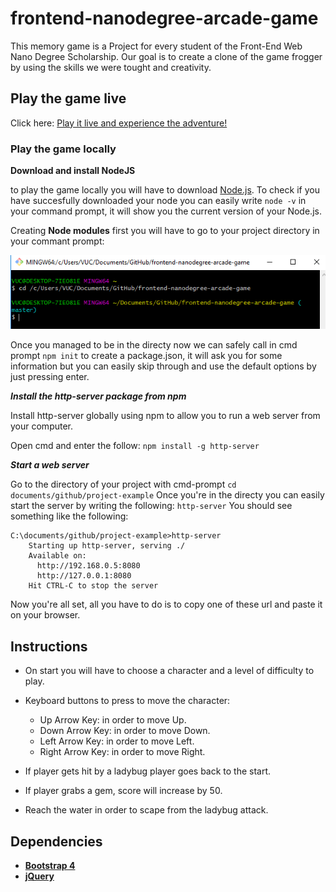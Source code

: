 # frontend-nanodegree-arcade-game

This memory game is a Project for every student of the Front-End Web Nano Degree Scholarship. Our goal is to create a clone of the game frogger by using the skills we were tought and creativity.

## Play the game live

Click here: [Play it live and experience the adventure!](https://jvincent3.github.io/Arcade-Game/)

### Play the game locally

__Download and install NodeJS__

to play the game locally you will have to download  [Node.js](https://nodejs.org/en/). To check if you have succesfully downloaded your node you can easily write ```node -v``` in your command prompt, it will show you the current version of your Node.js.

Creating __Node modules__ first you will have to go to your project directory in your commant prompt:

![Image link example](https://github.com/jvincent3/Arcade-Game/blob/master/images/README-IMG/Cmd-directory-example.png)

 Once you managed to be in the directy now we can safely call in cmd prompt ```npm init``` to create a package.json, it will ask you for some information but you can easily skip through and use the default options by just pressing enter.
 
 ___Install the http-server package from npm___ 

Install http-server globally using npm to allow you to run a web server from your computer.

Open cmd and enter the follow:
  ```npm install -g http-server```
  
___Start a web server___

Go to the directory of your project with cmd-prompt
  ```cd documents/github/project-example``` 
Once you're in the directy you can easily start the server by writing the following:
  ```http-server```
You should see something like the following:
  ``` 
  C:\documents/github/project-example>http-server
      Starting up http-server, serving ./
      Available on:
        http://192.168.0.5:8080
        http://127.0.0.1:8080
      Hit CTRL-C to stop the server 
  ```
  Now you're all set, all you have to do is to copy one of these url and paste it on your browser.

## Instructions

* On start you will have to choose a character and a level of difficulty to play.

* Keyboard buttons to press to move the character:
  
  * Up Arrow Key: in order to move Up.
  * Down Arrow Key: in order to move Down.
  * Left Arrow Key: in order to move Left.
  * Right Arrow Key: in order to move Right.
  
* If player gets hit by a ladybug player goes back to the start.

* If player grabs a gem, score will increase by 50.

* Reach the water in order to scape from the ladybug attack.


## Dependencies


* [__Bootstrap 4__](https://getbootstrap.com/)
* [__jQuery__](https://jquery.com/)
